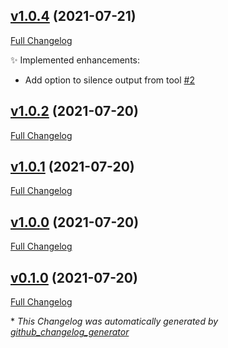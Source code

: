 

## [v1.0.4](https://github.com/devlooped/dotnet-stop/tree/v1.0.4) (2021-07-21)

[Full Changelog](https://github.com/devlooped/dotnet-stop/compare/v1.0.2...v1.0.4)

:sparkles: Implemented enhancements:

- Add option to silence output from tool [\#2](https://github.com/devlooped/dotnet-stop/issues/2)

## [v1.0.2](https://github.com/devlooped/dotnet-stop/tree/v1.0.2) (2021-07-20)

[Full Changelog](https://github.com/devlooped/dotnet-stop/compare/v1.0.1...v1.0.2)

## [v1.0.1](https://github.com/devlooped/dotnet-stop/tree/v1.0.1) (2021-07-20)

[Full Changelog](https://github.com/devlooped/dotnet-stop/compare/v1.0.0...v1.0.1)

## [v1.0.0](https://github.com/devlooped/dotnet-stop/tree/v1.0.0) (2021-07-20)

[Full Changelog](https://github.com/devlooped/dotnet-stop/compare/v0.1.0...v1.0.0)

## [v0.1.0](https://github.com/devlooped/dotnet-stop/tree/v0.1.0) (2021-07-20)

[Full Changelog](https://github.com/devlooped/dotnet-stop/compare/76f763e690078a4ecd80fd482a7636fae3d68c36...v0.1.0)



\* *This Changelog was automatically generated by [github_changelog_generator](https://github.com/github-changelog-generator/github-changelog-generator)*

